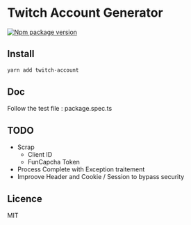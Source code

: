 # Twitch Account Generator

[![Npm package version](https://badgen.net/npm/v/twitch-account)](https://npmjs.com/package/twitch-account)

## Install

```sh
yarn add twitch-account
```

## Doc
Follow the test file : package.spec.ts

## TODO
- Scrap 
  - Client ID
  - FunCapcha Token
- Process Complete with Exception traitement
- Improove Header and Cookie / Session to bypass security  

## Licence
MIT
